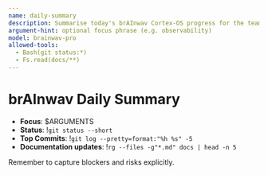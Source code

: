 ```yaml
---
name: daily-summary
description: Summarise today's brAInwav Cortex-OS progress for the team stand-up.
argument-hint: optional focus phrase (e.g. observability)
model: brainwav-pro
allowed-tools:
  - Bash(git status:*)
  - Fs.read(docs/**)
---
```

# brAInwav Daily Summary

- **Focus**: $ARGUMENTS
- **Status**: !`git status --short`
- **Top Commits**: !`git log --pretty=format:"%h %s" -5`
- **Documentation updates**: !`rg --files -g"*.md" docs | head -n 5`

Remember to capture blockers and risks explicitly.
